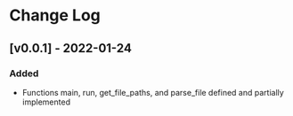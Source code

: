 # Change Log
## [v0.0.1] - 2022-01-24
### Added
* Functions main, run, get_file_paths, and parse_file defined and partially implemented